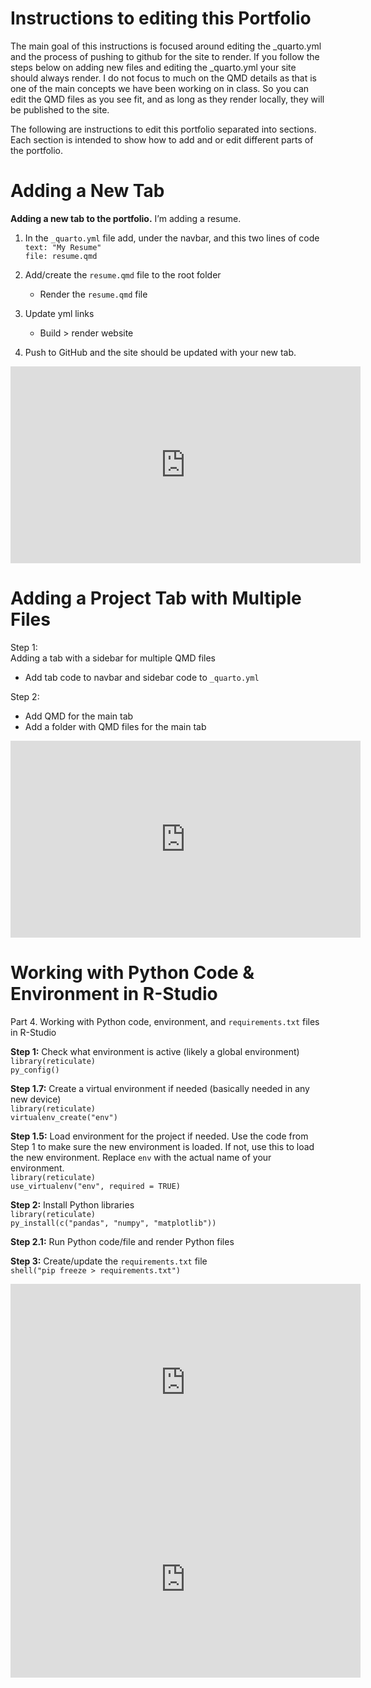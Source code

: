 # Instructions to editing this Portfolio

The main goal of this instructions is focused around editing the _quarto.yml and the process of pushing to github for the site to render. If you follow the steps below on adding new files and editing the _quarto.yml your site should always render. I do not focus to much on the QMD details as that is one of the main concepts we have been working on in class. So you can edit the QMD files as you see fit, and as long as they render locally, they will be published to the site. 




The following are instructions to edit this portfolio separated into sections. Each section is intended to show how to add and or edit different parts of the portfolio. 

# Adding a New Tab

**Adding a new tab to the portfolio.** I’m adding a resume.

1.  In the `_quarto.yml` file add, under the navbar, and this two lines of code\
    `text: "My Resume"`\
    `file: resume.qmd`

2.  Add/create the `resume.qmd` file to the root folder

    -   Render the `resume.qmd` file

3.  Update yml links

    -   Build \> render website

4.  Push to GitHub and the site should be updated with your new tab.

<iframe width="560" height="315" src="https://www.youtube.com/embed/3b-PdI4lhbc" title="YouTube video player" frameborder="0" allow="accelerometer; autoplay; clipboard-write; encrypted-media; gyroscope; picture-in-picture; web-share" allowfullscreen>

</iframe>


# Adding a Project Tab with Multiple Files

Step 1:  
Adding a tab with a sidebar for multiple QMD files  
- Add tab code to navbar and sidebar code to `_quarto.yml`  

Step 2:  
- Add QMD for the main tab  
- Add a folder with QMD files for the main tab  

<iframe width="560" height="315" src="https://www.youtube.com/embed/ansNLTE6yms" title="YouTube video player" frameborder="0" allow="accelerometer; autoplay; clipboard-write; encrypted-media; gyroscope; picture-in-picture; web-share" allowfullscreen>

</iframe>



# Working with Python Code & Environment in R-Studio

Part 4. Working with Python code, environment, and `requirements.txt` files in R-Studio  

**Step 1:** Check what environment is active (likely a global environment)  
`library(reticulate)`  
`py_config()`  

**Step 1.7:** Create a virtual environment if needed (basically needed in any new device)  
`library(reticulate)`  
`virtualenv_create("env")`  

**Step 1.5:** Load environment for the project if needed. Use the code from Step 1 to make sure the new environment is loaded. If not, use this to load the new environment. Replace `env` with the actual name of your environment.  
`library(reticulate)`  
`use_virtualenv("env", required = TRUE)`  

**Step 2:** Install Python libraries  
`library(reticulate)`  
`py_install(c("pandas", "numpy", "matplotlib"))`  

**Step 2.1:** Run Python code/file and render Python files  

**Step 3:** Create/update the `requirements.txt` file  
`shell("pip freeze > requirements.txt")`  

<iframe width="560" height="315" src="https://www.youtube.com/embed/rrsIChN1H1c" title="YouTube video player" frameborder="0" allow="accelerometer; autoplay; clipboard-write; encrypted-media; gyroscope; picture-in-picture; web-share" allowfullscreen></iframe>

<iframe width="560" height="315" src="https://www.youtube.com/embed/gvebioDsuAg" title="YouTube video player" frameborder="0" allow="accelerometer; autoplay; clipboard-write; encrypted-media; gyroscope; picture-in-picture; web-share" allowfullscreen></iframe>
